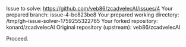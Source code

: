 Issue to solve: https://github.com/veb86/zcadvelecAI/issues/4
Your prepared branch: issue-4-bc823be8
Your prepared working directory: /tmp/gh-issue-solver-1759255322765
Your forked repository: konard/zcadvelecAI
Original repository (upstream): veb86/zcadvelecAI

Proceed.